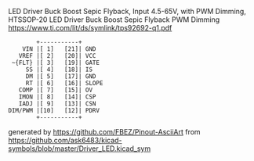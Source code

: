 LED Driver Buck Boost Sepic Flyback, Input 4.5-65V, with PWM Dimming, HTSSOP-20 
LED Driver Buck Boost Sepic Flyback PWM Dimming
https://www.ti.com/lit/ds/symlink/tps92692-q1.pdf


	        +-----------+
	    VIN |[ 1]   [21]| GND
	   VREF |[ 2]   [20]| VCC
	 ~{FLT} |[ 3]   [19]| GATE
	     SS |[ 4]   [18]| IS
	     DM |[ 5]   [17]| GND
	     RT |[ 6]   [16]| SLOPE
	   COMP |[ 7]   [15]| OV
	   IMON |[ 8]   [14]| CSP
	   IADJ |[ 9]   [13]| CSN
	DIM/PWM |[10]   [12]| PDRV
	        +-----------+


generated by https://github.com/FBEZ/Pinout-AsciiArt from https://github.com/ask6483/kicad-symbols/blob/master/Driver_LED.kicad_sym